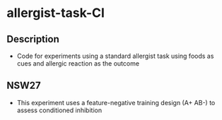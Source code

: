 # allergist-task-CI

## Description
* Code for experiments using a standard allergist task using foods as cues and allergic reaction as the outcome

## NSW27
* This experiment uses a feature-negative training design (A+ AB-) to assess conditioned inhibition
